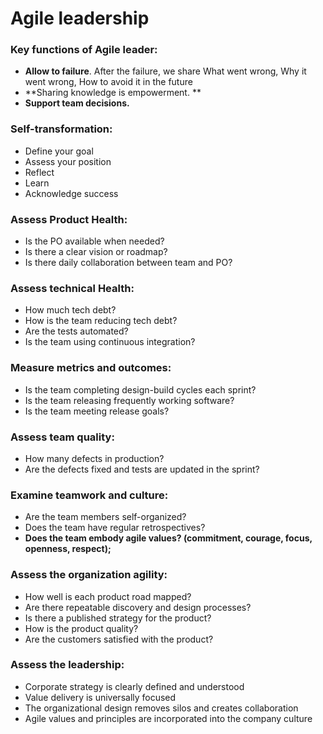 # Agile leadership

### Key functions of Agile leader:

* **Allow to failure**. After the failure, we share What went wrong, Why it went wrong, How to avoid it in the future
* **Sharing knowledge is empowerment.  **
* **Support team decisions.**

### Self-transformation:

* Define your goal
* Assess your position
* Reflect
* Learn
* Acknowledge success

### Assess Product Health:

* Is the PO available when needed?
* Is there a clear vision or roadmap?
* Is there daily collaboration between team and PO?

### Assess technical Health:

* How much tech debt?
* How is the team reducing tech debt?
* Are the tests automated?
* Is the team using continuous integration?

### Measure metrics and outcomes:

* Is the team completing design-build cycles each sprint?
* Is the team releasing frequently working software?
* Is the team meeting release goals?

### Assess team quality:

* How many defects in production?
* Are the defects fixed and tests are updated in the sprint?

### Examine teamwork and culture:

* Are the team members self-organized?
* Does the team have regular retrospectives?
* **Does the team embody agile values? (commitment, courage, focus, openness, respect);**

### Assess the organization agility:

* How well is each product road mapped?
* Are there repeatable discovery and design processes?
* Is there a published strategy for the product?
* How is the product quality?
* Are the customers satisfied with the product?

### Assess the leadership:

* Corporate strategy is clearly defined and understood
* Value delivery is universally focused
* The organizational design removes silos and creates collaboration
* Agile values and principles are incorporated into the company culture
